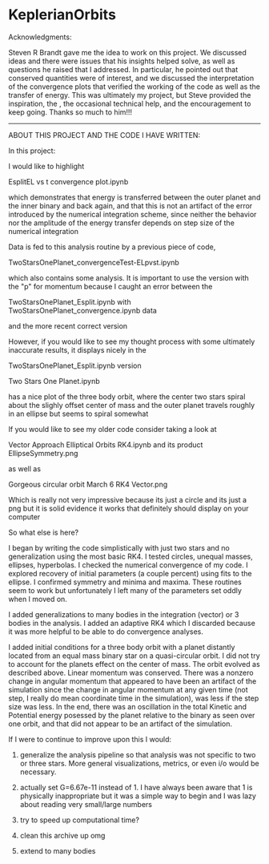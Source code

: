 # KeplerianOrbits

Acknowledgments:

Steven R Brandt gave me the idea to work on this project. We discussed ideas and there were issues that his insights helped solve, as well as questions he raised that I addressed. In particular, he pointed out that conserved quantities were of interest, and we discussed the interpretation of the convergence plots that verified the working of the code as well as the transfer of energy. This was ultimately my project, but Steve provided the inspiration, the , the occasional technical help, and the encouragement to keep going. Thanks so much to him!!!

-----------------------------
ABOUT THIS PROJECT AND THE CODE I HAVE WRITTEN:

In this project:

I would like to highlight 

EsplitEL vs t convergence plot.ipynb

which demonstrates that energy is transferred between the outer planet and the inner binary and back again, and that this is not an artifact of the error introduced by the numerical integration scheme, since neither the behavior nor the amplitude of the energy transfer depends on step size of the numerical integration

Data is fed to this analysis routine by a previous piece of code, 

TwoStarsOnePlanet_convergenceTest-ELpvst.ipynb


which also contains some analysis. It is important to use the version with the "p" for momentum because I caught an error between the 

TwoStarsOnePlanet_Esplit.ipynb with
TwoStarsOnePlanet_convergence.ipynb data

and the more recent correct version

However, if you would like to see my thought process with some ultimately inaccurate results, it displays nicely in the 

TwoStarsOnePlanet_Esplit.ipynb version






Two Stars One Planet.ipynb

has a nice plot of the three body orbit, where the center two stars spiral about the slighly offset center of mass and the outer planet travels roughly in an ellipse but seems to spiral somewhat

If you would like to see my older code consider taking a look at 

Vector Approach Elliptical Orbits RK4.ipynb
and its product
EllipseSymmetry.png

as well as

Gorgeous circular orbit March 6 RK4 Vector.png

Which is really not very impressive because its just a circle and its just a png but it is solid evidence it works that definitely should display on your computer


So what else is here?

I began by writing the code simplistically with just two stars and no generalization using the most basic RK4. I tested circles, unequal masses, ellipses, hyperbolas. I checked the numerical convergence of my code. I explored recovery of initial parameters (a couple percent) using fits to the ellipse. I confirmed symmetry and minima and maxima. These routines seem to work but unfortunately I left many of the parameters set oddly when I moved on. 

I added generalizations to many bodies in the integration (vector) or 3 bodies in the analysis. I added an adaptive RK4 which I discarded because it was more helpful to be able to do convergence analyses. 

I added initial conditions for a three body orbit with a planet distantly located from an equal mass binary star on a quasi-circular orbit. I did not try to account for the planets effect on the center of mass. The orbit evolved as described above. Linear momentum was conserved. There was a nonzero change in angular momentum that appeared to have been an artifact of the simulation since the change in angular momentum at any given time (not step, I really do mean coordinate time in the simulation), was less if the step size was less. In the end, there was an oscillation in the total Kinetic and Potential energy posessed by the planet relative to the binary as seen over one orbit, and that did not appear to be an artifact of the simulation. 

If I were to continue to improve upon this I would:

1) generalize the analysis pipeline so that analysis was not specific to two or three stars. More general visualizations, metrics, or even i/o would be necessary.

2) actually set G=6.67e-11 instead of 1. I have always been aware that 1 is physically inappropriate but it was a simple way to begin and I was lazy about reading very small/large numbers

3) try to speed up computational time?
4) clean this archive up omg
5) extend to many bodies

